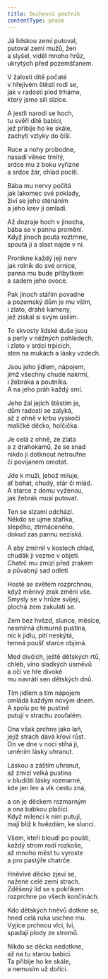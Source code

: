 ```yaml
---
title: Duchovní poutník
contentType: prose
---
```


<section>

Já lidskou zemí putoval,  
putoval zemí mužů, žen  
a slyšel, viděl mnoho hrůz,  
ukrytých před pozemšťanem.

V žalosti dítě počaté  
v hřejivém štěstí rodí se,  
jak v radosti plod trháme,  
který jsme sili slzíce.

A jestli narodí se hoch,  
tu svěří dítě babici,  
jež přibije ho ke skále,  
zachytí vzlyky do číší.

Ruce a nohy probodne,  
nasadí věnec trnitý,  
srdce mu z boku vyřízne  
a srdce žár, chlad pocítí.

Bába mu nervy počítá  
jak lakomec své poklady,  
živí se jeho sténáním  
a jeho krev ji omladí.

Až dozraje hoch v jinocha,  
bába se v pannu promění.  
Když jinoch pouta roztrhne,  
spoutá ji a slast najde v ní.

Pronikne každý její nerv  
jak rolník do své ornice,  
panna mu bude příbytkem  
a sadem jeho ovoce.

Pak jinoch stářím povadne  
a pozemský dům je mu vším,  
i zlato, drahé kameny,  
jež získal si svým úsilím.

To skvosty lidské duše jsou  
a perly v něžných pohledech,  
i zlato v srdci trpících,  
sten na mukách a lásky vzdech.

Jsou jeho jídlem, nápojem,  
jímž všechny chudé nakrmí,  
i žebráka a poutníka.  
A na jeho práh každý smí.

Jeho žal jejich štěstím je,  
dům radostí se zalyká,  
až z ohně v krbu vyskočí  
maličké děcko, holčička.

Je celá z ohně, ze zlata  
a z drahokamů, že se snad  
nikdo jí dotknout netroufne  
či povijanem omotat.

Jde k muži, jehož miluje,  
ať bohat, chudý, stár či mlád.  
A starce z domu vyženou,  
jak žebrák musí putovat.

Ten se slzami odchází.  
Někdo se ujme staříka,  
slepého, ztrmáceného,  
dokud zas pannu nezíská.

A aby zmírnil v kostech chlad,  
chudák ji vezme v objetí.  
Chatrč mu zmizí před zrakem  
a půvabný sad odletí.

Hosté se světem rozprchnou,  
když měnivý zrak změní vše.  
Smysly se v hrůze svíjejí,  
plochá zem zakulatí se.

Zem bez hvězd, slunce, měsíce,  
nesmírná chmurná pustina,  
nic k jídlu, pití neskýtá,  
temná poušť starce objímá.

Med dívčích, ještě dětských rtů,  
chléb, víno sladkých úsměvů  
a oči ve hře divoké  
mu navrátí sen dětských dnů.

Tím jídlem a tím nápojem  
omládá každým novým dnem.  
A spolu po té pustině  
putují v strachu zoufalém.

Ona však prchne jako laň,  
jejíž strach dává křoví růst.  
On ve dne v noci stíhá ji,  
uměním lásky uhranut.

Láskou a záštím uhranut,  
až zmizí velká pustina  
v bludišti lásky rozmarné,  
kde jen lev a vlk cestu zná,

a on je děckem rozmarným  
a ona babkou plačící.  
Když milenci k nim putují,  
mají blíž k hvězdám, ke slunci.

Všem, kteří bloudí po poušti,  
každý strom rodí rozkoše,  
až mnoho měst tu vyroste  
a pro pastýře chatrče.

Hněvivé děcko zjeví se,  
nažene celé zemi strach.  
Zděšený lid se s pokřikem  
rozprchne po všech končinách.

Kdo dětských hněvů dotkne se,  
hned celá ruka uschne mu.  
Vyjíce prchnou vlci, lvi,  
spadají plody ze stromů.

Nikdo se děcka nedotkne,  
až na tu starou babici.  
Ta přibije ho ke skále,  
a nemusím už doříci.

</section>
